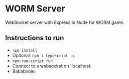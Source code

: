 # WORM Server

WebSocket server with Express in Node for WORM game.

## Instructions to run

- `npm install` 
- Optional: `npm i typescript -g`
- `npm-run-script run`
- Connect to a websocket on `localhost:
- Bababooie;